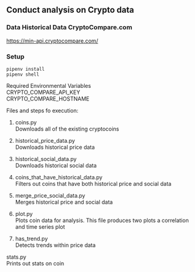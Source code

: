 ## Conduct analysis on Crypto data

### Data Historical Data CryptoCompare.com
https://min-api.cryptocompare.com/

### Setup
`pipenv install`<br>
`pipenv shell`

Required Environmental Variables<br>
CRYPTO_COMPARE_API_KEY<br>
CRYPTO_COMPARE_HOSTNAME<br>

Files and steps fo execution:<br>
1) coins.py<br>
Downloads all of the existing cryptocoins<br>
2) historical_price_data.py<br>
Downloads historical price data<br>
3) historical_social_data.py<br>
Downloads historical social data<br>
4) coins_that_have_historical_data.py<br>
Filters out coins that have both historical price and social data<br>
5) merge_price_social_data.py<br>
Merges historical price and social data<br>

6) plot.py<br>
Plots coin data for analysis. This file produces two plots a correlation and  time series plot<br>

8) has_trend.py<br>
Detects trends within price data<br>

stats.py<br>
Prints out stats on coin<br>
